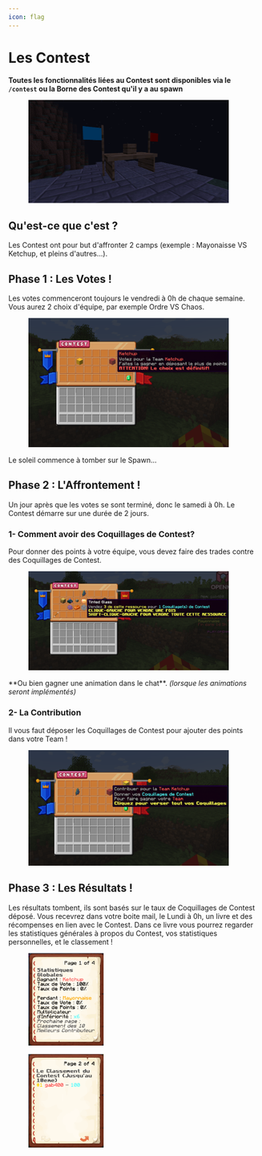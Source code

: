 ```yaml
---
icon: flag
---
```


# Les Contest

**Toutes les fonctionnalités liées au Contest sont disponibles via le `/contest` ou la Borne des Contest qu'il y a au spawn**

<figure><img src="../.gitbook/assets/contests/borne.png" alt="" width="400"><figcaption></figcaption></figure>

## Qu'est-ce que c'est ?

Les Contest ont pour but d'affronter 2 camps (exemple : Mayonaisse VS Ketchup, et pleins d'autres...).

## Phase 1 : Les Votes !

Les votes commenceront toujours le vendredi à 0h de chaque semaine. Vous aurez 2 choix d'équipe, par exemple Ordre VS Chaos.

<figure><img src="../.gitbook/assets/contests/vote.png" alt="" width="400"><figcaption></figcaption></figure>

Le soleil commence à tomber sur le Spawn...

## Phase 2 : L'Affrontement !

Un jour après que les votes se sont terminé, donc le samedi à 0h. Le Contest démarre sur une durée de 2 jours.

### 1- Comment avoir des Coquillages de Contest?

Pour donner des points à votre équipe, vous devez faire des trades contre des Coquillages de Contest.

<figure><img src="../.gitbook/assets/contests/trade.png" alt="" width="400"><figcaption></figcaption></figure>

\*\*Ou bien gagner une animation dans le chat\*\*. *(lorsque les animations seront implémentés)*

### 2- La Contribution

Il vous faut déposer les Coquillages de Contest pour ajouter des points dans votre Team !

<figure><img src="../.gitbook/assets/contests/contribution.png" alt="" width="400"><figcaption></figcaption></figure>

## Phase 3 : Les Résultats !

Les résultats tombent, ils sont basés sur le taux de Coquillages de Contest déposé. Vous recevrez dans votre boite mail, le Lundi à 0h, un livre et des récompenses en lien avec le Contest. Dans ce livre vous pourrez regarder les statistiques générales à propos du Contest, vos statistiques personnelles, et le classement !

<figure><img src="../.gitbook/assets/contests/book1.png" alt="" width="150"><figcaption></figcaption></figure>
<figure><img src="../.gitbook/assets/contests/book2.png" alt="" width="150"><figcaption></figcaption></figure>
<figure><img src="../.gitbook/assets/contests/book3.png" alt="" width="150"><figcaption></figcaption></figure>
<figure><img src="../.gitbook/assets/contests/book4.png" alt="" width="150"><figcaption></figcaption></figure>
